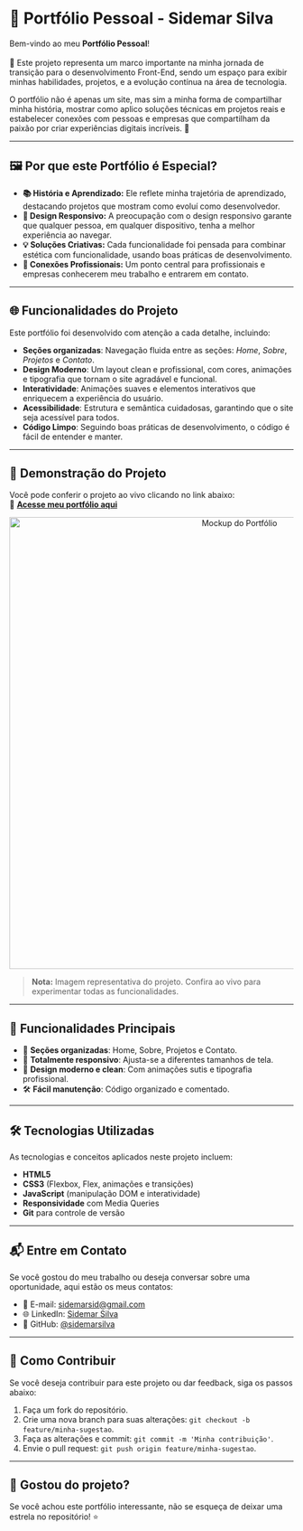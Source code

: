 # 🌟 Portfólio Pessoal - Sidemar Silva

Bem-vindo ao meu **Portfólio Pessoal**! 
<br>
<br>
🎉 Este projeto representa um marco importante na minha jornada de transição para o desenvolvimento Front-End, sendo um espaço para exibir minhas habilidades, projetos, e a evolução contínua na área de tecnologia.

O portfólio não é apenas um site, mas sim a minha forma de compartilhar minha história, mostrar como aplico soluções técnicas em projetos reais e estabelecer conexões com pessoas e empresas que compartilham da paixão por criar experiências digitais incríveis. 🚀

---

## 🖼️ **Por que este Portfólio é Especial?**

- **📚 História e Aprendizado:** Ele reflete minha trajetória de aprendizado, destacando projetos que mostram como evoluí como desenvolvedor.  
- **🎨 Design Responsivo:** A preocupação com o design responsivo garante que qualquer pessoa, em qualquer dispositivo, tenha a melhor experiência ao navegar.  
- **💡 Soluções Criativas:** Cada funcionalidade foi pensada para combinar estética com funcionalidade, usando boas práticas de desenvolvimento.  
- **🔗 Conexões Profissionais:** Um ponto central para profissionais e empresas conhecerem meu trabalho e entrarem em contato.

---


## 🌐 **Funcionalidades do Projeto**

Este portfólio foi desenvolvido com atenção a cada detalhe, incluindo:

- **Seções organizadas**: Navegação fluida entre as seções: *Home*, *Sobre*, *Projetos* e *Contato*.  
- **Design Moderno**: Um layout clean e profissional, com cores, animações e tipografia que tornam o site agradável e funcional.  
- **Interatividade**: Animações suaves e elementos interativos que enriquecem a experiência do usuário.  
- **Acessibilidade**: Estrutura e semântica cuidadosas, garantindo que o site seja acessível para todos.  
- **Código Limpo**: Seguindo boas práticas de desenvolvimento, o código é fácil de entender e manter.

---


## 📸 **Demonstração do Projeto**
Você pode conferir o projeto ao vivo clicando no link abaixo:  
🔗 [**Acesse meu portfólio aqui**](https://seu-link-do-projeto-aqui.com)
<div align="center">
  <img src="https://raw.githubusercontent.com/SidemarOliveira/Portfolio-Sidemar/8e49b52b84d3a4ece837e94890b77ff10402fdb6/assets/img-portf%C3%B3lio.png" alt="Mockup do Portfólio" width="800">
</div>  

> **Nota:** Imagem representativa do projeto. Confira ao vivo para experimentar todas as funcionalidades.

---

## 🚀 **Funcionalidades Principais**

- 🌟 **Seções organizadas**: Home, Sobre, Projetos e Contato.  
- 📱 **Totalmente responsivo**: Ajusta-se a diferentes tamanhos de tela.  
- 🎨 **Design moderno e clean**: Com animações sutis e tipografia profissional.  
- 🛠️ **Fácil manutenção**: Código organizado e comentado.  

---

## 🛠️ **Tecnologias Utilizadas**

As tecnologias e conceitos aplicados neste projeto incluem:

- **HTML5**  
- **CSS3** (Flexbox, Flex, animações e transições)  
- **JavaScript** (manipulação DOM e interatividade)  
- **Responsividade** com Media Queries  
- **Git** para controle de versão  

---


## 📬 **Entre em Contato**

Se você gostou do meu trabalho ou deseja conversar sobre uma oportunidade, aqui estão os meus contatos:  

- 📧 E-mail: [sidemarsid@gmail.com](mailto:sidemarsid@gmail.com)  
- 🌐 LinkedIn: [Sidemar Silva](https://www.linkedin.com/in/sidemar-silva)  
- 🐙 GitHub: [@sidemarsilva](https://github.com/sidemarsilva)  

---

## 🤝 **Como Contribuir**

Se você deseja contribuir para este projeto ou dar feedback, siga os passos abaixo:

1. Faça um fork do repositório.  
2. Crie uma nova branch para suas alterações: `git checkout -b feature/minha-sugestao`.  
3. Faça as alterações e commit: `git commit -m 'Minha contribuição'`.  
4. Envie o pull request: `git push origin feature/minha-sugestao`.  

---

## 🌟 **Gostou do projeto?**

Se você achou este portfólio interessante, não se esqueça de deixar uma estrela no repositório! ⭐  

